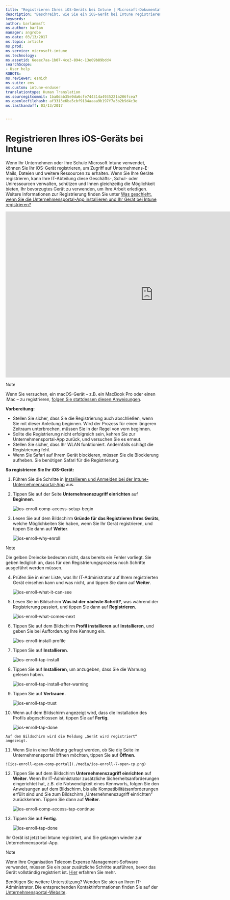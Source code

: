 ```yaml
---
title: "Registrieren Ihres iOS-Geräts bei Intune | Microsoft-Dokumentation"
description: "Beschreibt, wie Sie ein iOS-Gerät bei Intune registrieren."
keywords: 
author: barlanmsft
ms.author: barlan
manager: angrobe
ms.date: 03/13/2017
ms.topic: article
ms.prod: 
ms.service: microsoft-intune
ms.technology: 
ms.assetid: 6eeec7aa-1b07-4ce3-894c-13e09b89bdd4
searchScope:
- User help
ROBOTS: 
ms.reviewer: esmich
ms.suite: ems
ms.custom: intune-enduser
translationtype: Human Translation
ms.sourcegitcommit: 1ba0dab35e0da6cfe744314a4935221a206fcea7
ms.openlocfilehash: af3313e6ba5cbf9184aaaa9b197f7a3b2b9d4c3e
ms.lasthandoff: 03/13/2017


---
```



# <a name="enroll-your-ios-device-in-intune"></a>Registrieren Ihres iOS-Geräts bei Intune

Wenn Ihr Unternehmen oder Ihre Schule Microsoft Intune verwendet, können Sie Ihr iOS-Gerät registrieren, um Zugriff auf Unternehmens-E-Mails, Dateien und weitere Ressourcen zu erhalten. Wenn Sie Ihre Geräte registrieren, kann Ihre IT-Abteilung diese Geschäfts-, Schul- oder Uniressourcen verwalten, schützen und Ihnen gleichzeitig die Möglichkeit bieten, Ihr bevorzugtes Gerät zu verwenden, um Ihre Arbeit erledigen. Weitere Informationen zur Registrierung finden Sie unter [Was geschieht, wenn Sie die Unternehmensportal-App installieren und Ihr Gerät bei Intune registrieren?](what-happens-if-you-install-the-company-portal-app-and-enroll-your-device-in-intune-ios.md)

<iframe src="https://channel9.msdn.com/Series/IntuneEnrollment/iOS-Enrollment/player" width="960" height="540" allowFullScreen frameBorder="0"></iframe>

> [!NOTE]
> Wenn Sie versuchen, ein macOS-Gerät – z.B. ein MacBook Pro oder einen iMac – zu registrieren, [folgen Sie stattdessen diesen Anweisungen](enroll-your-device-in-intune-macos.md).

**Vorbereitung:**

- Stellen Sie sicher, dass Sie die Registrierung auch abschließen, wenn Sie mit dieser Anleitung beginnen. Wird der Prozess für einen längeren Zeitraum unterbrochen, müssen Sie in der Regel von vorn beginnen.
- Sollte die Registrierung nicht erfolgreich sein, kehren Sie zur Unternehmensportal-App zurück, und versuchen Sie es erneut.
- Stellen Sie sicher, dass Ihr WLAN funktioniert. Andernfalls schlägt die Registrierung fehl.
- Wenn Sie Safari auf Ihrem Gerät blockieren, müssen Sie die Blockierung aufheben. Sie benötigen Safari für die Registrierung.


**So registrieren Sie Ihr iOS-Gerät:**

1.  Führen Sie die Schritte in [Installieren und Anmelden bei der Intune-Unternehmensportal-App](install-and-sign-in-to-the-intune-company-portal-app-ios.md) aus.

2. Tippen Sie auf der Seite **Unternehmenszugriff einrichten** auf **Beginnen**.

    ![ios-enroll-comp-access-setup-begin](./media/ios-enroll-1a-comp-access-setup.png)

3. Lesen Sie auf dem Bildschirm **Gründe für das Registrieren Ihres Geräts**, welche Möglichkeiten Sie haben, wenn Sie Ihr Gerät registrieren, und tippen Sie dann auf **Weiter**.

    ![ios-enroll-why-enroll](./media/ios-enroll-1b-why-enroll.png)

> [!NOTE]
> Die gelben Dreiecke bedeuten nicht, dass bereits ein Fehler vorliegt. Sie geben lediglich an, dass für den Registrierungsprozess noch Schritte ausgeführt werden müssen.

4. Prüfen Sie in einer Liste, was Ihr IT-Administrator auf Ihrem registrierten Gerät einsehen kann und was nicht, und tippen Sie dann auf **Weiter**.

    ![ios-enroll-what-it-can-see](./media/ios-enroll-1c-we-care-privacy.png)

5.  Lesen Sie im Bildschirm **Was ist der nächste Schritt?**, was während der Registrierung passiert, und tippen Sie dann auf **Registrieren**.

     ![ios-enroll-what-comes-next](./media/ios-enroll-1d-what-comes-next.png)

6.  Tippen Sie auf dem Bildschirm **Profil installieren** auf **Installieren**, und geben Sie bei Aufforderung Ihre Kennung ein.

    ![ios-enroll-install-profile](./media/ios-enroll-2-mgt-profile-install.png)

7.  Tippen Sie auf **Installieren**.

    ![ios-enroll-tap-install](./media/ios-enroll-3-mgt-profile-install-2.png)    

8.  Tippen Sie auf **Installieren**, um anzugeben, dass Sie die Warnung gelesen haben.

       ![ios-enroll-tap-install-after-warning](./media/ios-enroll-4-warning.png)

9.  Tippen Sie auf **Vertrauen**.

       ![ios-enroll-tap-trust](./media/ios-enroll-5-trust.png)

10.  Wenn auf dem Bildschirm angezeigt wird, dass die Installation des Profils abgeschlossen ist, tippen Sie auf **Fertig**.

     ![ios-enroll-tap-done](./media/ios-enroll-6-done.png)

    Auf dem Bildschirm wird die Meldung „Gerät wird registriert“ angezeigt.

11.  Wenn Sie in einer Meldung gefragt werden, ob Sie die Seite im Unternehmensportal öffnen möchten, tippen Sie auf **Öffnen**.

    ![ios-enroll-open-comp-portal](./media/ios-enroll-7-open-cp.png)

12. Tippen Sie auf dem Bildschirm **Unternehmenszugriff einrichten** auf **Weiter**. Wenn Ihr IT-Administrator zusätzliche Sicherheitsanforderungen eingerichtet hat, z.B. die Notwendigkeit eines Kennworts, folgen Sie den Anweisungen auf dem Bildschirm, bis alle Kompatibilitätsanforderungen erfüllt sind und Sie zum Bildschirm „Unternehmenszugriff einrichten“ zurückkehren. Tippen Sie dann auf **Weiter**.

    ![ios-enroll-comp-access-tap-continue](./media/ios-enroll-8-comp-access-setup-compliance.png)

13. Tippen Sie auf **Fertig**.

    ![ios-enroll-tap-done](./media/ios-enroll-9-comp-access-setup-complete.png)

Ihr Gerät ist jetzt bei Intune registriert, und Sie gelangen wieder zur Unternehmensportal-App.

> [!Note]
> Wenn Ihre Organisation Telecom Expense Management-Software verwendet, müssen Sie ein paar zusätzliche Schritte ausführen, bevor das Gerät vollständig registriert ist. [Hier](enroll-your-device-with-telecom-expense-management-ios.md) erfahren Sie mehr.

Benötigen Sie weitere Unterstützung? Wenden Sie sich an Ihren IT-Administrator. Die entsprechenden Kontaktinformationen finden Sie auf der [Unternehmensportal-Website](http://portal.manage.microsoft.com).

